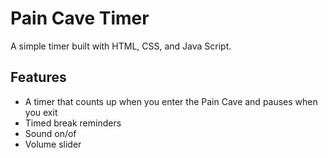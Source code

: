 # Pain Cave Timer

A simple timer built with HTML, CSS, and Java Script.

## Features

- A timer that counts up when you enter the Pain Cave and pauses when you exit
- Timed break reminders
- Sound on/of
- Volume slider
